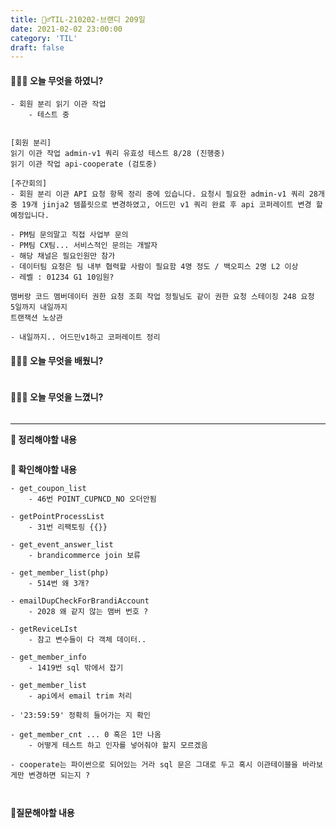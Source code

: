 ```yaml
---
title: 🏃‍♂️TIL-210202-브랜디 209일
date: 2021-02-02 23:00:00
category: 'TIL'
draft: false
---
```




#### 👨🏻‍💻 오늘 무엇을 하였니?

```
- 회원 분리 읽기 이관 작업
	- 테스트 중


[회원 분리]
읽기 이관 작업 admin-v1 쿼리 유효성 테스트 8/28 (진행중)
읽기 이관 작업 api-cooperate (검토중)

[주간회의]
- 회원 분리 이관 API 요청 항목 정리 중에 있습니다. 요청시 필요한 admin-v1 쿼리 28개 중 19개 jinja2 템플릿으로 변경하였고, 어드민 v1 쿼리 완료 후 api 코퍼레이트 변경 할 예정입니다.

- PM팀 문의말고 직접 사업부 문의
- PM팀 CX팀... 서비스적인 문의는 개발자
- 해당 채널은 필요인원만 참가
- 데이터팀 요청은 팀 내부 협력할 사람이 필요함 4명 정도 / 백오피스 2명 L2 이상
- 레벨 : 01234 G1 10임원?

맴버랑 코드 멤버데이터 권한 요청 조회 작업 정필님도 같이 권한 요청 스테이징 248 요청
5일까지 내일까지 
트랜잭션 노상관 

- 내일까지.. 어드민v1하고 코퍼레이트 정리

```


#### 👨🏻‍🎓 오늘 무엇을 배웠니?

```

```

#### 💆🏻‍♂️ 오늘 무엇을 느꼈니?

```

```

---

**📝 정리해야할 내용**

```

```

**🔎 확인해야할 내용**

```
- get_coupon_list
	- 46번 POINT_CUPNCD_NO 오더안됨
	
- getPointProcessList
	- 31번 리팩토링 {{}}
	
- get_event_answer_list
	- brandicommerce join 보류
	
- get_member_list(php)
	- 514번 왜 3개?
	
- emailDupCheckForBrandiAccount
	- 2028 왜 같지 않는 맴버 번호 ?
	
- getReviceLIst
	- 참고 변수들이 다 객체 데이터..

- get_member_info
	- 1419번 sql 밖에서 잡기 

- get_member_list
	- api에서 email trim 처리
	
- '23:59:59' 정확히 들어가는 지 확인

- get_member_cnt ... 0 혹은 1만 나옴
 	- 어떻게 테스트 하고 인자를 넣어줘야 할지 모르겠음
 	
- cooperate는 파이썬으로 되어있는 거라 sql 문은 그대로 두고 혹시 이관테이블을 바라보게만 변경하면 되는지 ?



```

**🤔질문해야할 내용**

```

```

